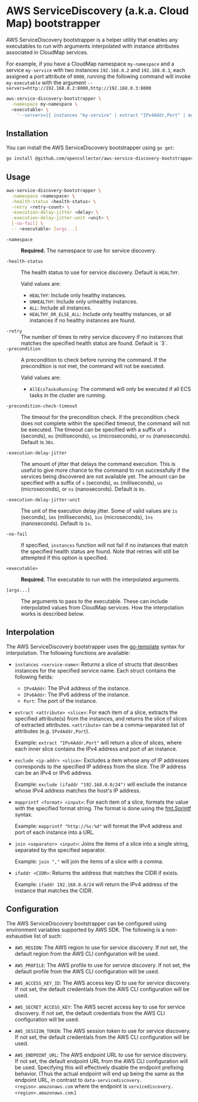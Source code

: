 # AWS ServiceDiscovery (a.k.a. Cloud Map) bootstrapper

AWS ServiceDiscovery bootstrapper is a helper utility that enables any executables to run with arguments interpolated with instance attributes associated in CloudMap services.

For example, if you have a CloudMap namespace `my-namespace` and a service `my-service` with two instances `192.168.0.2` and `192.168.0.3`, each assigned a port attribute of `8000`, running the following command will invoke `my-executable` with the argument `--servers=http://192.168.0.2:8000,http://192.168.0.3:8000`

```bash
aws-service-discovery-bootstrapper \
  -namespace my-namespace \
  <executable> \
    '--servers={{ instances "my-service" | extract "IPv4Addr,Port" | mapprintf "http://%s:%d" | join "," }}'
```

## Installation

You can install the AWS ServiceDiscovery bootstrapper using `go get`:

```bash
go install @github.com/opencollector/aws-service-discovery-bootstrapper@latest
```

## Usage

```bash
aws-service-discovery-bootstrapper \
  -namespace <namespace> \
  -health-status <health-status> \
  -retry <retry-count> \
  -execution-delay-jitter <delay> \
  -execution-delay-jitter-unit <unit> \
  [-no-fail] \
  -- <executable> [args...]
```

<dl>
<dt><code>-namespace</code></dt>
<dd>

**Required.** The namespace to use for service discovery.
</dd>
<dt><code>-health-status</code></dt>
<dd>

The health status to use for service discovery. Default is `HEALTHY`.

Valid values are:
- `HEALTHY`: Include only healthy instances.
- `UNHEALTHY`: Include only unhealthy instances.
- `ALL`: Include all instances.
- `HEALTHY_OR_ELSE_ALL`: Include only healthy instances, or all instances if no healthy instances are found.
</dd>
<dt><code>-retry</code></dt>
<dd>
The number of times to retry service discovery if no instances that matches the specified health status are found. Default is `3`.
</dd>
<dt><code>-precondition</code></dt>
<dd>

A precondition to check before running the command. If the precondition is not met, the command will not be executed.

Valid values are:
- `AllEcsTasksRunning`: The command will only be executed if all ECS tasks in the cluster are running.
</dd>
<dt><code>-precondition-check-timeout</code></dt>
<dd>

The timeout for the precondition check. If the precondition check does not complete within the specified timeout, the command will not be executed. The timeout can be specified with a suffix of `s` (seconds), `ms` (milliseconds), `us` (microseconds), or `ns` (nanoseconds). Default is `30s`.
</dd>
<dt><code>-execution-delay-jitter</code></dt>
<dd>

The amount of jitter that delays the command execution. This is useful to give more chance to the command to run successfully if the services being discovered are not available yet.  The amount can be specified with a suffix of `s` (seconds), `ms` (milliseconds), `us` (microseconds), or `ns` (nanoseconds). Default is `0s`.
</dd>
<dt><code>-execution-delay-jitter-unit</code></dt>
<dd>

The unit of the execution delay jitter. Some of valid values are `1s` (seconds), `1ms` (milliseconds), `1us` (microseconds), `1ns` (nanoseconds). Default is `1s`.
</dd>
<dt><code>-no-fail</code></dt>
<dd>

If specified, `instances` function will not fail if no instances that match the specified health status are found. Note that retries will still be attempted if this option is specified.
</dd>
<dt><code>&lt;executable&gt;</code></dt>
<dd>

**Required.** The executable to run with the interpolated arguments.
</dd>
<dt><code>[args...]</code></dt>
<dd>

The arguments to pass to the executable. These can include interpolated values from CloudMap services. How the interpolation works is described below.
</dl>

## Interpolation

The AWS ServiceDiscovery bootstrapper uses the [go-template](https://golang.org/pkg/text/template/) syntax for interpolation. The following functions are available:

- `instances <service-name>`: Returns a slice of structs that describes instances for the specified service name.
    Each struct contains the following fields:
    - `IPv4Addr`: The IPv4 address of the instance.
    - `IPv6Addr`: The IPv6 address of the instance.
    - `Port`: The port of the instance.

- `extract <attribute> <slice>`: For each item of a slice, extracts the specified attribute(s) from the instances, and returns the slice of slices of extracted attributes. `<attribute>` can be a comma-separated list of attributes (e.g. `IPv4Addr,Port`).

    Example: `extract "IPv4Addr,Port"` will return a slice of slices, where each inner slice contains the IPv4 address and port of an instance.

- `exclude <ip-addr> <slice>`: Excludes a item whose any of IP addresses corresponds to the specified IP address from the slice. The IP address can be an IPv4 or IPv6 address.

    Example: `exclude (ifaddr "192.168.0.0/24")` will exclude the instance whose IPv4 address matches the host's IP address.

- `mapprintf <format> <input>`: For each item of a slice, formats the value with the specified format string. The format is done using the [fmt.Sprintf](https://golang.org/pkg/fmt/#Sprintf) syntax.
   
   Example: `mapprintf "http://%s:%d"` will format the IPv4 address and port of each instance into a URL.

- `join <separator> <input>`: Joins the items of a slice into a single string, separated by the specified separator.

    Example: `join ","` will join the items of a slice with a comma.

- `ifaddr <CIDR>`: Returns the address that matches the CIDR if exists.

    Example: `ifaddr 192.168.0.0/24` will return the IPv4 address of the instance that matches the CIDR.

## Configuration

The AWS ServiceDiscovery bootstrapper can be configured using environment variables supported by AWS SDK. The following is a non-exhaustive list of such:

- `AWS_REGION`: The AWS region to use for service discovery. If not set, the default region from the AWS CLI configuration will be used.

- `AWS_PROFILE`: The AWS profile to use for service discovery. If not set, the default profile from the AWS CLI configuration will be used.

- `AWS_ACCESS_KEY_ID`: The AWS access key ID to use for service discovery. If not set, the default credentials from the AWS CLI configuration will be used.

- `AWS_SECRET_ACCESS_KEY`: The AWS secret access key to use for service discovery. If not set, the default credentials from the AWS CLI configuration will be used.

- `AWS_SESSION_TOKEN`: The AWS session token to use for service discovery. If not set, the default credentials from the AWS CLI configuration will be used.

- `AWS_ENDPOINT_URL`: The AWS endpoint URL to use for service discovery. If not set, the default endpoint URL from the AWS CLI configuration will be used. Specifying this will effectively disable the endpoint prefixing behavior. (Thus the actual endpoint will end up being the same as the endpoint URL, in contrast to `data-servicediscovery.<region>.amazonaws.com` where the endpoint is `servicediscovery.<region>.amazonaws.com`.)
